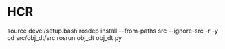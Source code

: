 # HCR 

source devel/setup.bash
rosdep install --from-paths src --ignore-src -r -y
cd src/obj_dt/src
rosrun obj_dt obj_dt.py

